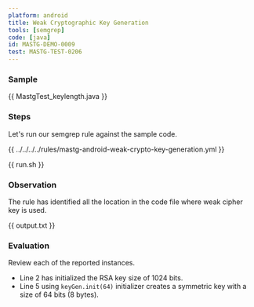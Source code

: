 ```yaml
---
platform: android
title: Weak Cryptographic Key Generation
tools: [semgrep]
code: [java]
id: MASTG-DEMO-0009
test: MASTG-TEST-0206
---
```


### Sample

{{ MastgTest_keylength.java }}

### Steps

Let's run our semgrep rule against the sample code.

{{ ../../../../rules/mastg-android-weak-crypto-key-generation.yml }}

{{ run.sh }}

### Observation

The rule has identified all the location in the code file where weak cipher key is used.

{{ output.txt }}

### Evaluation

Review each of the reported instances.

- Line 2 has initialized the RSA key size of 1024 bits.
- Line 5 using `keyGen.init(64)` initializer creates a symmetric key with a size of 64 bits (8 bytes).
